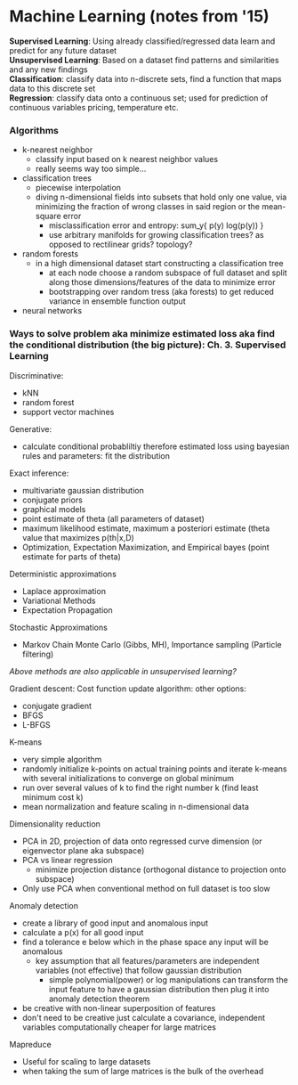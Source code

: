 # Machine Learning (notes from '15)
**Supervised Learning**: Using already classified/regressed data learn and predict for any future dataset  
**Unsupervised Learning**: Based on a dataset find patterns and similarities and any new findings  
**Classification**: classify data into n-discrete sets, find a function that maps data to this discrete set  
**Regression**: classify data onto a continuous set; used for prediction of continuous variables pricing, temperature etc.  

### Algorithms  
- k-nearest neighbor
    - classify input based on k nearest neighbor values
    - really seems way too simple...
- classification trees
    - piecewise interpolation
    - diving n-dimensional fields into subsets that hold only one value, via minimizing the fraction of wrong classes in said region or the mean-square error
        - misclassification error and entropy: sum_y{ p(y) log(p(y)) }
        - use arbitrary manifolds for growing classification trees? as opposed to rectilinear grids? topology?
- random forests
    - in a high dimensional dataset start constructing a classification tree
        - at each node choose a random subspace of full dataset and split along those dimensions/features of the data to minimize error
        - bootstrapping over random tress (aka forests) to get reduced variance in ensemble function output
- neural networks

### Ways to solve problem aka minimize estimated loss aka find the conditional distribution (the big picture): Ch. 3. Supervised Learning  
Discriminative: 
- kNN
- random forest
- support vector machines  

Generative: 
- calculate conditional probabliltiy therefore estimated loss using bayesian rules and parameters: fit the distribution  

Exact inference: 
- multivariate gaussian distribution
- conjugate priors
- graphical models
- point estimate of theta (all parameters of dataset)
- maximum likelihood estimate, maximum a posteriori estimate (theta value that maximizes p(th|x,D)
- Optimization, Expectation Maximization, and Empirical bayes (point estimate for parts of theta)  

Deterministic approximations
- Laplace approximation
- Variational Methods
- Expectation Propagation  

Stochastic Approximations
- Markov Chain Monte Carlo (Gibbs, MH), Importance sampling (Particle filtering)

*Above methods are also applicable in unsupervised learning?*

Gradient descent: Cost function update algorithm: other options:
- conjugate gradient
- BFGS
- L-BFGS  

K-means  
- very simple algorithm
- randomly initialize k-points on actual training points and iterate k-means with several initializations to converge on global minimum
- run over several values of k to find the right number k (find least minimum cost k)
- mean normalization and feature scaling in n-dimensional data

Dimensionality reduction
- PCA in 2D, projection of data onto regressed curve dimension (or eigenvector plane aka subspace)
- PCA vs linear regression
    - minimize projection distance (orthogonal distance to projection onto subspace)
- Only use PCA when conventional method on full dataset is too slow

Anomaly detection
- create a library of good input and anomalous input
- calculate a p(x) for all good input
- find a tolerance e below which in the phase space any input will be anomalous
    - key assumption that all features/parameters are independent variables (not effective) that follow gaussian distribution
        - simple polynomial(power) or log manipulations can transform the input feature to have a gaussian distribution then plug it into anomaly detection theorem
- be creative with non-linear superposition of features
- don't need to be creative just calculate a covariance, independent variables computationally cheaper for large matrices

Mapreduce
- Useful for scaling to large datasets
- when taking the sum of large matrices is the bulk of the overhead
